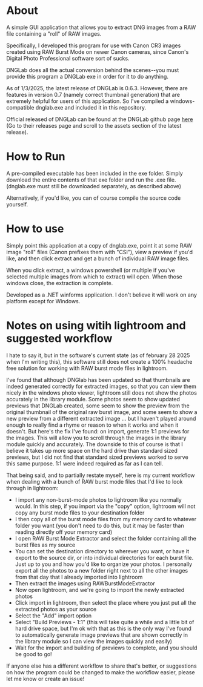 # About
A simple GUI application that allows you to extract DNG images from a RAW file containing a "roll" of RAW images. 

Specifically, I developed this program for use with Canon CR3 images created using RAW Burst Mode on newer Canon cameras, since Canon's Digital Photo Professional software sort of sucks.

DNGLab does all the actual conversion behind the scenes--you must provide this program a DNGLab exe in order for it to do anything.  

As of 1/3/2025, the latest release of DNGLab is 0.6.3.  However, there are features in version 0.7 (namely correct thumbnail generation) that are extremely helpful for users of this application.  So I've compiled a windows-compatible dnglab.exe and included it in this repository.

Official released of DNGLab can be found at the DNGLab github page [here](https://github.com/dnglab/dnglab) (Go to their releases page and scroll to the assets section of the latest release).

# How to Run
A pre-compiled executable has been included in the exe folder.  Simply download the entire contents of that exe folder and run the .exe file. (dnglab.exe must still be downloaded separately, as described above)

Alternatively, if you'd like, you can of course compile the source code yourself.

# How to use
Simply point this application at a copy of dnglab.exe, point it at some RAW image "roll" files (Canon prefixes them with "CSI"), view a preview if you'd like, and then click extract and get a bunch of individual RAW image files.

When you click extract, a windows powershell (or multiple if you've selected multiple images from which to extract) will open.  When those windows close, the extraction is complete.

Developed as a .NET winforms application.  I don't believe it will work on any platform except for Windows.

# Notes on using witih lightroom and suggested workflow
I hate to say it, but in the software's current state (as of february 28 2025 when I'm writing this), this software still does not create a 100% headache free solution for working with RAW burst mode files in lightroom.

I've found that although DNGlab has been updated so that thumbnails are indeed generated correctly for extracted images, so that you can view them nicely in the windows photo viewer, lightroom still does not show the photos accurately in the library module.  Some photos seem to show updated previews that DNGLab created, some seem to show the preview from the original thumbnail of the original raw burst image, and some seem to show a new preview from a different extracted image ... but I haven't played around enough to really find a rhyme or reason to when it works and when it doesn't.  But here's the fix I've found: on import, generate 1:1 previews for the images.  This will allow you to scroll through the images in the library module quickly and accurately.  The downside to this of course is that I believe it takes up more space on the hard drive than standard sized previews, but I did not find that standard sized previews worked to serve this same purpose.  1:1 were indeed required as far as I can tell.

That being said, and to partially restate myself, here is my current workflow when dealing with a bunch of RAW burst mode files that I'd like to look through in lightroom:
- I import any non-burst-mode photos to lightroom like you normally would.  In this step, if you import via the "copy" option, lightroom will not copy any burst mode files to your destination folder
- I then copy all of the burst mode files from my memory card to whatever folder you want (you don't need to do this, but it may be faster than reading directly off your memory card)
- I open RAW Burst Mode Extractor and select the folder containing all the burst files as my source
- You can set the destination directory to wherever you want, or have it export to the source dir, or into individual directories for each burst file.  Just up to you and how you'd like to organize your photos.  I personally export all the photos to a new folder right next to all the other images from that day that I already imported into lightroom
- Then extract the images using RAWBurstModeExtractor
- Now open lightroom, and we're going to import the newly extracted photos
- Click import in lightroom, then select the place where you just put all the extracted photos as your source
- Select the "Add" import option
- Select "Build Previews - 1:1" (this will take quite a while and a little bit of hard drive space, but I'm ok with that as this is the only way I've found to automatically generate image previews that are shown correctly in the library module so I can view the images quickly and easily)
- Wait for the import and building of previews to complete, and you should be good to go!

If anyone else has a different workflow to share that's better, or suggestions on how the program could be changed to make the workflow easier, please let me know or create an issue!
